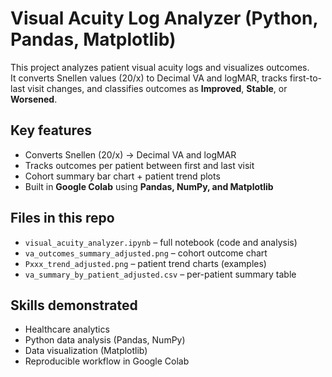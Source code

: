 # Visual Acuity Log Analyzer (Python, Pandas, Matplotlib)

This project analyzes patient visual acuity logs and visualizes outcomes.  
It converts Snellen values (20/x) to Decimal VA and logMAR, tracks first-to-last visit changes, and classifies outcomes as **Improved**, **Stable**, or **Worsened**.

## Key features
- Converts Snellen (20/x) → Decimal VA and logMAR  
- Tracks outcomes per patient between first and last visit  
- Cohort summary bar chart + patient trend plots  
- Built in **Google Colab** using **Pandas, NumPy, and Matplotlib**

## Files in this repo
- `visual_acuity_analyzer.ipynb` – full notebook (code and analysis)  
- `va_outcomes_summary_adjusted.png` – cohort outcome chart  
- `Pxxx_trend_adjusted.png` – patient trend charts (examples)  
- `va_summary_by_patient_adjusted.csv` – per-patient summary table  

## Skills demonstrated
- Healthcare analytics
- Python data analysis (Pandas, NumPy)
- Data visualization (Matplotlib)
- Reproducible workflow in Google Colab
